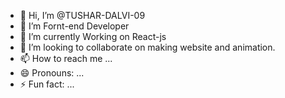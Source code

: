 - 👋 Hi, I’m @TUSHAR-DALVI-09
- 👀 I’m Fornt-end Developer
- 🌱 I’m currently Working on React-js
- 💞️ I’m looking to collaborate on making website and animation.
- 📫 How to reach me ...
- 😄 Pronouns: ...
- ⚡ Fun fact: ...

<!---
TUSHAR-DALVI-09/TUSHAR-DALVI-09 is a ✨ special ✨ repository because its `README.md` (this file) appears on your GitHub profile.
You can click the Preview link to take a look at your changes.
--->
